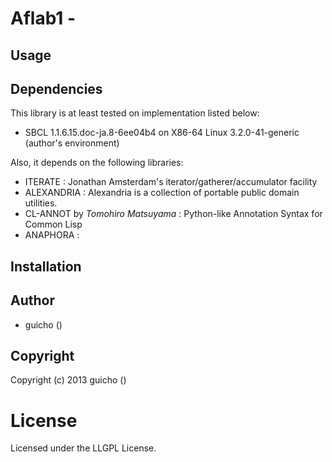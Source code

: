 # Aflab1 - 

## Usage


## Dependencies
This library is at least tested on implementation listed below:

+ SBCL 1.1.6.15.doc-ja.8-6ee04b4 on X86-64 Linux 3.2.0-41-generic (author's environment)

Also, it depends on the following libraries:

+ ITERATE :
    Jonathan Amsterdam's iterator/gatherer/accumulator facility
+ ALEXANDRIA :
    Alexandria is a collection of portable public domain utilities.
+ CL-ANNOT by *Tomohiro Matsuyama* :
    Python-like Annotation Syntax for Common Lisp
+ ANAPHORA :
    

## Installation

## Author

* guicho ()

## Copyright

Copyright (c) 2013 guicho ()

# License

Licensed under the LLGPL License.

